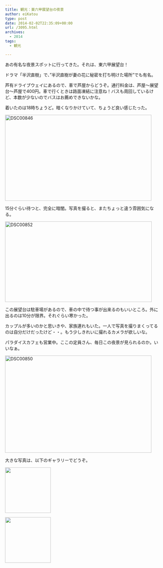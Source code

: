 ```yaml
---
title: 観光：東六甲展望台の夜景
author: eiKatou
type: post
date: 2014-02-02T22:35:09+00:00
url: /3095.html
archives:
  - 2014
tags:
  - 観光

---
```

あの有名な夜景スポットに行ってきた。それは、東六甲展望台！
  
ドラマ「半沢直樹」で、”半沢直樹が妻の花に秘密を打ち明けた場所”でも有名。

芦有ドライブウェイにあるので、車で芦屋からどうぞ。通行料金は、芦屋〜展望台〜芦屋で400円。車で行くときは路面凍結に注意ね！バスも周回しているけど、本数が少ないのでバスはお薦めできないかな。

着いたのは18時ちょうど。暗くなりかけていて、ちょうど良い感じたった。
  
[<img src="./uploads/2014/02/DSC00846.jpg" alt="DSC00846" width="481" height="283" class="alignnone size-full wp-image-3096" srcset="./uploads/2014/02/DSC00846.jpg 481w, ./uploads/2014/02/DSC00846-300x176.jpg 300w" sizes="(max-width: 481px) 100vw, 481px" />][1]

15分ぐらい待つと、完全に暗闇。写真を撮ると、またちょっと違う雰囲気になる。
  
[<img src="./uploads/2014/02/DSC00852.jpg" alt="DSC00852" width="482" height="265" class="alignnone size-full wp-image-3098" srcset="./uploads/2014/02/DSC00852.jpg 482w, ./uploads/2014/02/DSC00852-300x164.jpg 300w" sizes="(max-width: 482px) 100vw, 482px" />][2]

この展望台は駐車場があるので、車の中で待つ事が出来るのもいいところ。外に出るのは10分が限界。それぐらい寒かった。

カップルが多いのかと思いきや、家族連れもいた。一人で写真を撮りまくってるのは自分だけだったけど・・。もう少しきれいに撮れるカメラが欲しいな。

パラダイスカフェも営業中。ここの定員さん、毎日この夜景が見られるのか。いいなぁ。
  
[<img src="./uploads/2014/02/DSC00850.jpg" alt="DSC00850" width="481" height="320" class="alignnone size-full wp-image-3097" srcset="./uploads/2014/02/DSC00850.jpg 481w, ./uploads/2014/02/DSC00850-300x199.jpg 300w" sizes="(max-width: 481px) 100vw, 481px" />][3]

大きな写真は、以下のギャラリーでどうぞ。

		
		  


<div id='gallery-1' class='gallery galleryid-3095 gallery-columns-2 gallery-size-thumbnail'>
  <dl class='gallery-item'>
    <dt class='gallery-icon landscape'>
      <a href='/3095.html/dsc00846_2000'><img width="150" height="150" src="./uploads/2014/02/DSC00846_2000-150x150.jpg" class="attachment-thumbnail size-thumbnail" alt="" /></a>
    </dt>
  </dl>
  
  <dl class='gallery-item'>
    <dt class='gallery-icon landscape'>
      <a href='/3095.html/dsc00852_2000'><img width="150" height="150" src="./uploads/2014/02/DSC00852_2000-150x150.jpg" class="attachment-thumbnail size-thumbnail" alt="" /></a>
    </dt>
  </dl>
  
  <br style="clear: both" />
</div>

 [1]: ./uploads/2014/02/DSC00846.jpg
 [2]: ./uploads/2014/02/DSC00852.jpg
 [3]: ./uploads/2014/02/DSC00850.jpg
